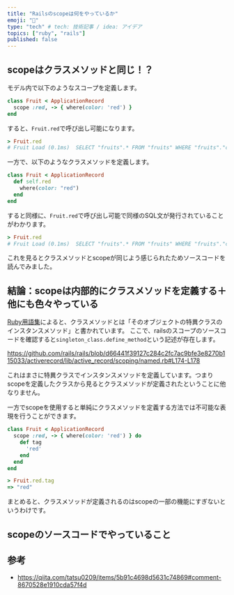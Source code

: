 ```yaml
---
title: "Railsのscopeは何をやっているか"
emoji: "📃"
type: "tech" # tech: 技術記事 / idea: アイデア
topics: ["ruby", "rails"]
published: false
---
```


## scopeはクラスメソッドと同じ！？
モデル内で以下のようなスコープを定義します。

```ruby
class Fruit < ApplicationRecord
  scope :red, -> { where(color: 'red') }
end
```
すると、`Fruit.red`で呼び出し可能になります。

```ruby
> Fruit.red
# Fruit Load (0.1ms)  SELECT "fruits".* FROM "fruits" WHERE "fruits"."color" = ?  [["color", "red"]]
```

一方で、以下のようなクラスメソッドを定義します。

```ruby
class Fruit < ApplicationRecord
  def self.red
    where(color: "red")
  end
end
```
すると同様に、`Fruit.red`で呼び出し可能で同様のSQL文が発行されていることがわかります。

```ruby
> Fruit.red
# Fruit Load (0.1ms)  SELECT "fruits".* FROM "fruits" WHERE "fruits"."color" = ?  [["color", "red"]]
```

これを見るとクラスメソッドとscopeが同じよう感じられたためソースコードを読んでみました。

## 結論：scopeは内部的にクラスメソッドを定義する＋他にも色々やっている
[Ruby用語集](https://docs.ruby-lang.org/ja/3.1/doc/glossary.html)によると、クラスメソッドとは「そのオブジェクトの特異クラスのインスタンスメソッド」と書かれています。
ここで、railsのスコープのソースコードを確認すると`singleton_class.define_method`という記述が存在します。

https://github.com/rails/rails/blob/d66441f39127c284c2fc7ac9bfe3e8270b115033/activerecord/lib/active_record/scoping/named.rb#L174-L178

これはまさに特異クラスでインスタンスメソッドを定義しています。つまりscopeを定義したクラスから見るとクラスメソッドが定義されたということに他なりません。

一方でscopeを使用すると単純にクラスメソッドを定義する方法では不可能な表現を行うことができます。

```ruby
class Fruit < ApplicationRecord
  scope :red, -> { where(color: 'red') } do
    def tag
      'red'
    end
  end
end
```

```ruby
> Fruit.red.tag
=> "red"
```

まとめると、クラスメソッドが定義されるのはscopeの一部の機能にすぎないというわけです。

## scopeのソースコードでやっていること



## 参考
- https://qiita.com/tatsu0209/items/5b91c4698d5631c74869#comment-8670528e1910cda57f4d

